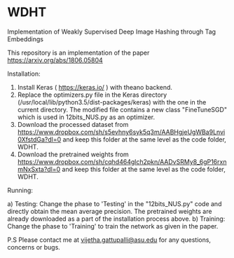 # WDHT
Implementation of Weakly Supervised Deep Image Hashing through Tag Embeddings


This repository is an implementation of the paper https://arxiv.org/abs/1806.05804


Installation:

1. Install Keras ( https://keras.io/ ) with theano backend. 
2. Replace the optimizers.py file in the Keras directory (/usr/local/lib/python3.5/dist-packages/keras) with the one in the current directory. The modified file contains a new class "FineTuneSGD" which is used in 12bits_NUS.py as an optimizer. 
3. Download the processed dataset from https://www.dropbox.com/sh/s5evhny6syk5q3m/AABHgjeUgWBa9Lnvi0XfstdGa?dl=0 and keep this folder at the same level as the code folder, WDHT.
4. Download the pretrained weights from https://www.dropbox.com/sh/cqhd464glch2pkn/AADvSRMy8_6gP16rxnmNxSxta?dl=0 and keep this folder at the same level as the code folder, WDHT. 


Running:

a) Testing: Change the phase to 'Testing' in the "12bits_NUS.py" code and directly obtain the mean average precision. The pretrained weights are already downloaded as a part of the installation process above. 
b) Training: Change the phase to 'Training' to train the network as given in the paper. 


P.S 
Please contact me at vijetha.gattupalli@asu.edu for any questions, concerns or bugs. 
